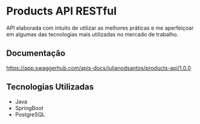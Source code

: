 # Products API RESTful
API elaborada com intuito de utilizar as melhores práticas e me aperfeiçoar em algumas das tecnologias mais utilizadas no mercado de trabalho.

## Documentação
https://app.swaggerhub.com/apis-docs/julianodsantos/products-api/1.0.0

## Tecnologias Utilizadas
- Java
- SpringBoot
- PostgreSQL

